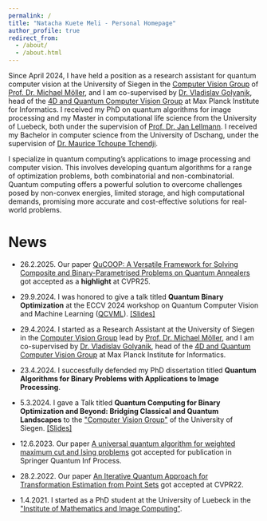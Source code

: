```yaml
---
permalink: /
title: "Natacha Kuete Meli - Personal Homepage"
author_profile: true
redirect_from: 
  - /about/
  - /about.html
---
```


Since April 2024, I have held a position as a research assistant for quantum computer vision at the University of Siegen in the [Computer Vision Group](https://www.vsa.informatik.uni-siegen.de) of [Prof. Dr. Michael Möller](https://sites.google.com/site/michaelmoellermath/), and I am co-supervised by [Dr. Vladislav Golyanik](https://people.mpi-inf.mpg.de/~golyanik/), head of the [4D and Quantum Computer Vision Group](https://4dqv.mpi-inf.mpg.de) at Max Planck Institute for Informatics.
I received my PhD on quantum algorithms for image processing and my Master in computational life science from the University of Luebeck, both under the supervision of [Prof. Dr. Jan Lellmann](https://www.lellmann.net/work/).
I received my Bachelor in computer science from the University of Dschang, under the supervision of [Dr. Maurice Tchoupe Tchendji](https://www.researchgate.net/profile/Maurice-Tchoupe-Tchendji).

I specialize in quantum computing’s applications to image processing and computer vision. 
This involves developing quantum algorithms for a range of optimization problems, both combinatorial and non-combinatorial. 
Quantum computing offers a powerful solution to overcome challenges posed by non-convex energies, limited storage, and high computational demands, promising more accurate and cost-effective solutions for real-world problems.


News
======
- 26.2.2025. Our paper [QuCOOP: A Versatile Framework for Solving Composite and Binary-Parametrised Problems on Quantum Annealers](https://arxiv.org/abs/2503.19718v1) got accepted as a **highlight** at CVPR25.

- 29.9.2024. I was honored to give a talk titled **Quantum Binary Optimization** at the ECCV 2024 workshop on Quantum Computer Vision and Machine Learning ([QCVML](https://qcvml.github.io)). [[Slides]](../files/qc_eccv2024_KueteMeli.pdf)

- 29.4.2024. I started as a Research Assistant at the University of Siegen in the [Computer Vision Group](https://www.vsa.informatik.uni-siegen.de) lead by [Prof. Dr. Michael Möller](https://sites.google.com/site/michaelmoellermath/), and I am co-supervised by [Dr. Vladislav Golyanik](https://people.mpi-inf.mpg.de/~golyanik/), head of the [4D and Quantum Computer Vision Group](https://4dqv.mpi-inf.mpg.de) at Max Planck Institute for Informatics.

- 23.4.2024. I successfully defended my PhD dissertation titled **Quantum Algorithms for Binary Problems with Applications to Image Processing**.

- 5.3.2024. I gave a Talk titled **Quantum Computing for Binary Optimization and Beyond: Bridging Classical and Quantum Landscapes** to the ["Computer Vision Group"](https://www.vsa.informatik.uni-siegen.de) of the University of Siegen. [[Slides]](../files/qc_siegen_KueteMeli.pdf)

- 12.6.2023. Our paper [A universal quantum algorithm for weighted maximum cut and Ising problems](https://doi.org/10.1007/s11128-023-04025-x) got accepted for publication in Springer Quantum Inf Process.

- 28.2.2022. Our paper [An Iterative Quantum Approach for Transformation Estimation from Point Sets](https://doi.org/10.1109/CVPR52688.2022.00061) got accepted at CVPR22.

- 1.4.2021. I started as a PhD student at the University of Luebeck in the ["Institute of Mathematics and Image Computing"](https://www.mic.uni-luebeck.de/about-us).